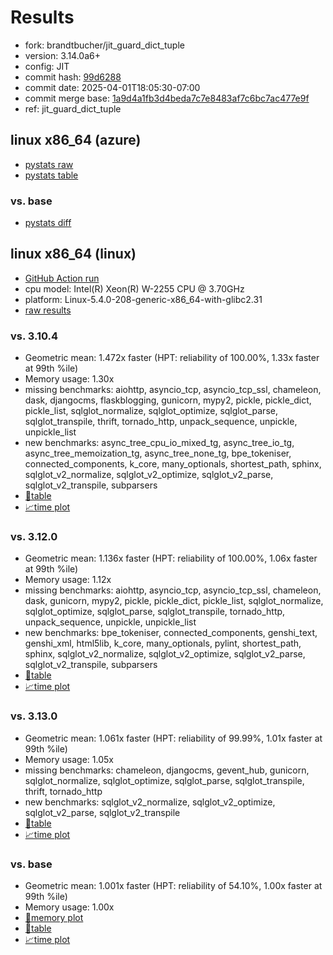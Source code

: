 # Results

- fork: brandtbucher/jit_guard_dict_tuple
- version: 3.14.0a6+
- config: JIT
- commit hash: [99d6288](https://github.com/brandtbucher/cpython/commit/99d6288)
- commit date: 2025-04-01T18:05:30-07:00
- commit merge base: [1a9d4a1fb3d4beda7c7e8483af7c6bc7ac477e9f](https://github.com/python/cpython/commit/1a9d4a1fb3d4beda7c7e8483af7c6bc7ac477e9f)
- ref: jit_guard_dict_tuple

## linux x86_64 (azure)

- [pystats raw](bm-20250401-azure-x86_64-brandtbucher-jit_guard_dict_tuple-3.14.0a6%2B-99d6288-pystats.json)
- [pystats table](bm-20250401-azure-x86_64-brandtbucher-jit_guard_dict_tuple-3.14.0a6%2B-99d6288-pystats.md)

### vs. base

- [pystats diff](bm-20250401-azure-x86_64-brandtbucher-jit_guard_dict_tuple-3.14.0a6%2B-99d6288-pystats-vs-base.md)

## linux x86_64 (linux)

- [GitHub Action run](https://github.com/faster-cpython/benchmarking/actions/runs/14209259473)
- cpu model: Intel(R) Xeon(R) W-2255 CPU @ 3.70GHz
- platform: Linux-5.4.0-208-generic-x86_64-with-glibc2.31
- [raw results](bm-20250401-linux-x86_64-brandtbucher-jit_guard_dict_tuple-3.14.0a6%2B-99d6288.json)

### vs. 3.10.4

- Geometric mean: 1.472x faster (HPT: reliability of 100.00%, 1.33x faster at 99th %ile)
- Memory usage: 1.30x
- missing benchmarks: aiohttp, asyncio_tcp, asyncio_tcp_ssl, chameleon, dask, djangocms, flaskblogging, gunicorn, mypy2, pickle, pickle_dict, pickle_list, sqlglot_normalize, sqlglot_optimize, sqlglot_parse, sqlglot_transpile, thrift, tornado_http, unpack_sequence, unpickle, unpickle_list
- new benchmarks: async_tree_cpu_io_mixed_tg, async_tree_io_tg, async_tree_memoization_tg, async_tree_none_tg, bpe_tokeniser, connected_components, k_core, many_optionals, shortest_path, sphinx, sqlglot_v2_normalize, sqlglot_v2_optimize, sqlglot_v2_parse, sqlglot_v2_transpile, subparsers
- [📄table](bm-20250401-linux-x86_64-brandtbucher-jit_guard_dict_tuple-3.14.0a6%2B-99d6288-vs-3.10.4.md)
- [📈time plot](bm-20250401-linux-x86_64-brandtbucher-jit_guard_dict_tuple-3.14.0a6%2B-99d6288-vs-3.10.4.svg)

### vs. 3.12.0

- Geometric mean: 1.136x faster (HPT: reliability of 100.00%, 1.06x faster at 99th %ile)
- Memory usage: 1.12x
- missing benchmarks: aiohttp, asyncio_tcp, asyncio_tcp_ssl, chameleon, dask, gunicorn, mypy2, pickle, pickle_dict, pickle_list, sqlglot_normalize, sqlglot_optimize, sqlglot_parse, sqlglot_transpile, tornado_http, unpack_sequence, unpickle, unpickle_list
- new benchmarks: bpe_tokeniser, connected_components, genshi_text, genshi_xml, html5lib, k_core, many_optionals, pylint, shortest_path, sphinx, sqlglot_v2_normalize, sqlglot_v2_optimize, sqlglot_v2_parse, sqlglot_v2_transpile, subparsers
- [📄table](bm-20250401-linux-x86_64-brandtbucher-jit_guard_dict_tuple-3.14.0a6%2B-99d6288-vs-3.12.0.md)
- [📈time plot](bm-20250401-linux-x86_64-brandtbucher-jit_guard_dict_tuple-3.14.0a6%2B-99d6288-vs-3.12.0.svg)

### vs. 3.13.0

- Geometric mean: 1.061x faster (HPT: reliability of 99.99%, 1.01x faster at 99th %ile)
- Memory usage: 1.05x
- missing benchmarks: chameleon, djangocms, gevent_hub, gunicorn, sqlglot_normalize, sqlglot_optimize, sqlglot_parse, sqlglot_transpile, thrift, tornado_http
- new benchmarks: sqlglot_v2_normalize, sqlglot_v2_optimize, sqlglot_v2_parse, sqlglot_v2_transpile
- [📄table](bm-20250401-linux-x86_64-brandtbucher-jit_guard_dict_tuple-3.14.0a6%2B-99d6288-vs-3.13.0.md)
- [📈time plot](bm-20250401-linux-x86_64-brandtbucher-jit_guard_dict_tuple-3.14.0a6%2B-99d6288-vs-3.13.0.svg)

### vs. base

- Geometric mean: 1.001x faster (HPT: reliability of 54.10%, 1.00x faster at 99th %ile)
- Memory usage: 1.00x
- [🧠memory plot](bm-20250401-linux-x86_64-brandtbucher-jit_guard_dict_tuple-3.14.0a6%2B-99d6288-vs-base-mem.svg)
- [📄table](bm-20250401-linux-x86_64-brandtbucher-jit_guard_dict_tuple-3.14.0a6%2B-99d6288-vs-base.md)
- [📈time plot](bm-20250401-linux-x86_64-brandtbucher-jit_guard_dict_tuple-3.14.0a6%2B-99d6288-vs-base.svg)

